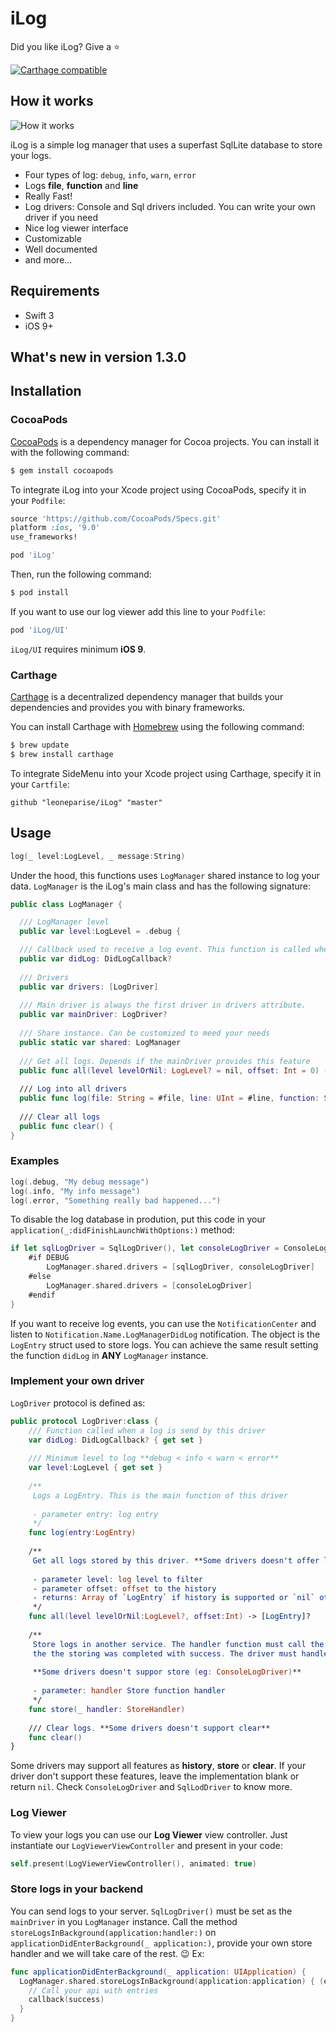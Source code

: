 # iLog
Did you like iLog? Give a ⭐️

[![Carthage compatible](https://img.shields.io/badge/Carthage-compatible-4BC51D.svg?style=flat)](https://github.com/Carthage/Carthage)

## How it works

![How it works](https://media.giphy.com/media/26FmQDKouh2j3z29i/giphy.gif)

iLog is a simple log manager that uses a superfast SqlLite database to store your logs.

- Four types of log: `debug`, `info`, `warn`, `error`
- Logs **file**, **function** and **line** 
- Really Fast!
- Log drivers: Console and Sql drivers included. You can write your own driver if you need
- Nice log viewer interface
- Customizable
- Well documented
- and more...

## Requirements
- Swift 3
- iOS 9+

## What's new in version 1.3.0


## Installation
### CocoaPods

[CocoaPods](http://cocoapods.org) is a dependency manager for Cocoa projects. You can install it with the following command:

```bash
$ gem install cocoapods
```

To integrate iLog into your Xcode project using CocoaPods, specify it in your `Podfile`:

```ruby
source 'https://github.com/CocoaPods/Specs.git'
platform :ios, '9.0'
use_frameworks!

pod 'iLog'
```

Then, run the following command:

```bash
$ pod install
```

If you want to use our log viewer add this line to your `Podfile`:
```ruby
pod 'iLog/UI'
```

`iLog/UI` requires minimum **iOS 9**.

### Carthage

[Carthage](https://github.com/Carthage/Carthage) is a decentralized dependency manager that builds your dependencies and provides you with binary frameworks.

You can install Carthage with [Homebrew](http://brew.sh/) using the following command:

```bash
$ brew update
$ brew install carthage
```

To integrate SideMenu into your Xcode project using Carthage, specify it in your `Cartfile`:

```ogdl
github "leoneparise/iLog" "master"
```
## Usage

```swift
log(_ level:LogLevel, _ message:String)
```

Under the hood, this functions uses `LogManager` shared instance to log your data. `LogManager` is the iLog's main class and has the following signature:

```swift
public class LogManager {

  /// LogManager level
  public var level:LogLevel = .debug {

  /// Callback used to receive a log event. This function is called when ANY LogManager saves a log.
  public var didLog: DidLogCallback?
  
  /// Drivers
  public var drivers: [LogDriver]
    
  /// Main driver is always the first driver in drivers attribute.
  public var mainDriver: LogDriver?
  
  /// Share instance. Can be customized to meed your needs
  public static var shared: LogManager
    
  /// Get all logs. Depends if the mainDriver provides this feature
  public func all(level levelOrNil: LogLevel? = nil, offset: Int = 0) -> [LogEntry]?
  
  /// Log into all drivers
  public func log(file: String = #file, line: UInt = #line, function: String = #function, level: LogLevel = .debug, message: String)
  
  /// Clear all logs
  public func clear() {
}
```


### Examples

```swift
log(.debug, "My debug message")
log(.info, "My info message")
log(.error, "Something really bad happened...")
```

To disable the log database in prodution, put this code in your `application(_:didFinishLaunchWithOptions:)` method:
```swift
if let sqlLogDriver = SqlLogDriver(), let consoleLogDriver = ConsoleLogDriver() {
    #if DEBUG
        LogManager.shared.drivers = [sqlLogDriver, consoleLogDriver]
    #else
        LogManager.shared.drivers = [consoleLogDriver]
    #endif
}
```
If you want to receive log events, you can use the `NotificationCenter` and listen to `Notification.Name.LogManagerDidLog` notification. The object is the `LogEntry` struct used to store logs. You can achieve the same result setting the function `didLog` in **ANY** `LogManager` instance.

### Implement your own driver
`LogDriver` protocol is defined as:

```swift
public protocol LogDriver:class {
    /// Function called when a log is send by this driver
    var didLog: DidLogCallback? { get set }
    
    /// Minimum level to log **debug < info < warn < error**
    var level:LogLevel { get set }
    
    /**
     Logs a LogEntry. This is the main function of this driver
     
     - parameter entry: log entry
     */
    func log(entry:LogEntry)
    
    /**
     Get all logs stored by this driver. **Some drivers doesn't offer log history** (eg: ConsoleLogDriver) returning `nil`.
     
     - parameter level: log level to filter
     - parameter offset: offset to the history
     - returns: Array of `LogEntry` if history is supported or `nil` otherwise
     */
    func all(level levelOrNil:LogLevel?, offset:Int) -> [LogEntry]?
    
    /**
     Store logs in another service. The handler function must call the callback to tell this driver 
     the the storing was completed with success. The driver must handle what should be stored or not.
     
     **Some drivers doesn't suppor store (eg: ConsoleLogDriver)**
     
     - parameter: handler Store function handler
     */
    func store(_ handler: StoreHandler)
    
    /// Clear logs. **Some drivers doesn't support clear**
    func clear()
}
```

Some drivers may support all features as **history**, **store** or **clear**. If your driver don't support these features, leave the implementation blank or return `nil`. Check `ConsoleLogDriver` and `SqlLodDriver` to know more.

### Log Viewer

To view your logs you can use our **Log Viewer** view controller. Just instantiate our `LogViewerViewController` and present in your code:

```swift
self.present(LogViewerViewController(), animated: true)
```

### Store logs in your backend

You can send logs to your server. `SqlLogDriver()` must be set as the `mainDriver` in you `LogManager` instance. Call the method `storeLogsInBackground(application:handler:)` on `applicationDidEnterBackground(_ application:)`, provide your own store handler and we will take care of the rest. 😉 Ex:

```swift
func applicationDidEnterBackground(_ application: UIApplication) {
  LogManager.shared.storeLogsInBackground(application:application) { (entries, callback) in
    // Call your api with entries
    callback(success)
  }
}
```
